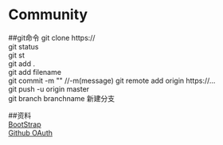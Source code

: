 # Community


##git命令
git clone https://   
git status    
git st  
git add .    
git add filename  
git commit -m "" //-m(message)
git remote add origin https://...  
git push -u origin master   
git branch branchname 新建分支   
  



##资料   
[BootStrap](https://v3.bootcss.com/components/)  
[Github OAuth](https://developer.github.com/)  